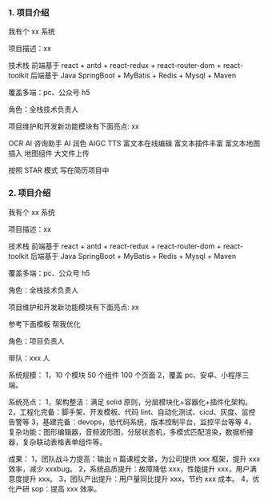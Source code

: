 ### 1. 项目介绍

我有个 xx 系统

项目描述：xx

技术栈
前端基于 react + antd + react-redux + react-router-dom + react-toolkit
后端基于 Java SpringBoot + MyBatis + Redis + Mysql + Maven

覆盖多端：pc、公众号 h5

角色：全栈技术负责人

项目维护和开发新功能模块有下面亮点: xx

OCR
AI 咨询助手
AI 润色
AIGC
TTS
富文本在线编辑
富文本插件丰富
富文本地图插入
地图组件
大文件上传

按照 STAR 模式 写在简历项目中

### 2. 项目介绍

我有个 xx 系统

项目描述：xx

技术栈
前端基于 react + antd + react-redux + react-router-dom + react-toolkit
后端基于 Java SpringBoot + MyBatis + Redis + Mysql + Maven

覆盖多端：pc、公众号 h5

角色：全栈技术负责人

项目维护和开发新功能模块有下面亮点: xx

参考下面模板 帮我优化

角色：项目负责人

带队：xxx 人

系统规模：
1，10 个模块 50 个组件 100 个页面
2，覆盖 pc、安卓、小程序三端。

系统亮点：
1，架构整洁：满足 solid 原则，分层模块化+容器化+插件化架构。
2，工程化完备：脚手架、开发模板、代码 lint、自动化测试、cicd、灰度、监控告警等
3，基建完备：devops，低代码系统，版本控制平台，监控平台等等
4，复杂功能：图形编辑器，音频波形图，分层状态机，多模式匹配渲染，数据桥接器，复杂联动表格表单组件等。

成果： 1，团队战斗力提高：输出 n 篇课程文章，为公司提供 xxx 框架，提升 xxx 效率，减少 xxxbug。 2，系统品质提升：故障降低 xxx，性能提升 xxx，用户满意度提升 xxx。 3，团队产出提升：用户量同比提升 xxx，节约 xxx 成本。 4，优化产研 sop：提高 xxx 效率。
